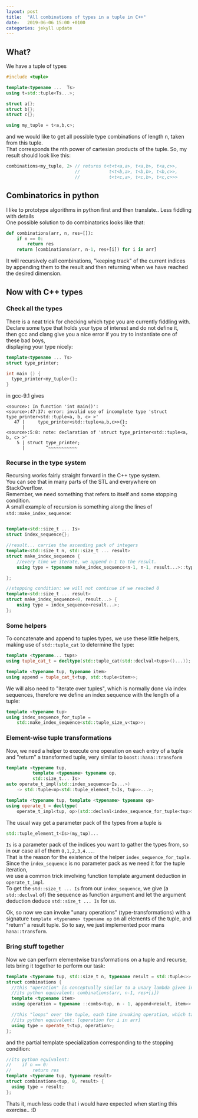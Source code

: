 ```yaml
---
layout: post
title:  "All combinations of types in a tuple in C++"
date:   2019-06-06 15:00 +0100
categories: jekyll update
---
```


## What?
We have a tuple of types
```cpp
#include <tuple>

template<typename ...  Ts>
using t=std::tuple<Ts...>;

struct a{};
struct b{};
struct c{};

using my_tuple = t<a,b,c>;
```
and we would like to get all possible type combinations of length n, taken from this tuple.  
That corresponds the nth power of cartesian products of the tuple.
So, my result should look like this:

```cpp
combinations<my_tuple, 2> // returns t<t<t<a,a>, t<a,b>, t<a,c>>,
                          //           t<t<b,a>, t<b,b>, t<b,c>>,
                          //           t<t<c,a>, t<c,b>, t<c,c>>>
```

## Combinatorics in python
I like to prototype algorithms in python first and then translate.. Less fiddling with details  
One possible solution to do combinatorics looks like that:
```python
def combinations(arr, n, res=[]): 
    if n == 0: 
        return res 
    return [combinations(arr, n-1, res+[i]) for i in arr]
```
It will recursively call combinations, "keeping track" of the current indices by appending them to the result and then returning when we have reached the desired dimension.

## Now with C++ types

### Check all the types
There is a neat trick for checking which type you are currently fiddling with.  
Declare some type that holds your type of interest and do not define it,  
then gcc and clang give you a nice error if you try to instantiate one of these bad boys,  
displaying your type nicely:
```cpp
template<typename ... Ts>
struct type_printer;

int main () {
  type_printer<my_tuple>{};
}
```
in gcc-9.1 gives
```
<source>: In function 'int main()':
<source>:47:37: error: invalid use of incomplete type 'struct type_printer<std::tuple<a, b, c> >'
   47 |     type_printer<std::tuple<a,b,c>>{};
      |                                     ^
<source>:5:8: note: declaration of 'struct type_printer<std::tuple<a, b, c> >'
    5 | struct type_printer;
      |        ^~~~~~~~~~~~
```

### Recurse in the type system
Recursing works fairly straight forward in the C++ type system.  
You can see that in many parts of the STL and everywhere on StackOverflow.  
Remember, we need something that refers to itself and some stopping condition.  
A small example of recursion is something along the lines of `std::make_index_sequence`:
```cpp

template<std::size_t ... Is>
struct index_sequence{};

//result... carries the ascending pack of integers
template<std::size_t n, std::size_t ... result>
struct make_index_sequence {
    //every time we iterate, we append n-1 to the result.
    using type = typename make_index_sequence<n-1, n-1, result...>::type;

};

//stopping condition: we will not continue if we reached 0
template<std::size_t ... result>
struct make_index_sequence<0, result...> {
    using type = index_sequence<result...>;
};
```

### Some helpers
To concatenate and append to tuples types, we use these little helpers, making use of `std::tuple_cat` to determine the type:
```cpp
template <typename... tups>
using tuple_cat_t = decltype(std::tuple_cat(std::declval<tups>()...));

template <typename tup, typename item>
using append = tuple_cat_t<tup, std::tuple<item>>;
```

We will also need to "iterate over tuples", which is normally done via index sequences, therefore we define an index sequence with the length of a tuple:
```cpp
template <typename tup>
using index_sequence_for_tuple =
    std::make_index_sequence<std::tuple_size_v<tup>>;
```

### Element-wise tuple transformations
Now, we need a helper to execute one operation on each entry of a tuple and "return" a transformed tuple, very similar to `boost::hana::transform`
```cpp
template <typename tup,
          template <typename> typename op,
          std::size_t... Is>
auto operate_t_impl(std::index_sequence<Is...>)
    -> std::tuple<op<std::tuple_element_t<Is, tup>>...>;

template <typename tup, template <typename> typename op>
using operate_t = decltype(
    operate_t_impl<tup, op>(std::declval<index_sequence_for_tuple<tup>>()));
```

The usual way get a parameter pack of the types from a tuple is
```cpp
std::tuple_element_t<Is>(my_tup)...
```
`Is` is a parameter pack of the indices you want to gather the types from, so in our case all of them `0,1,2,3,4...`.  
That is the reason for the existence of the helper `index_sequence_for_tuple`.  
Since the `index_sequence` is no parameter pack as we need it for the tuple iteration,  
we use a common trick involving function template argument deduction in `operate_t_impl`.  
To get the `std::size_t ... Is` from our `index_sequence`, we give (a `std::declval` of) the sequence as function argument 
and let the argument deduction deduce `std::size_t ... Is` for us.

Ok, so now we can invoke "unary operations" (type-transformations) with a signature `template <typename> typename op` on all elements of the tuple,
and "return" a result tuple. So to say, we just implemented poor mans `hana::transform`.

### Bring stuff together
Now we can perform elementwise transformations on a tuple and recurse, lets bring it together to perform our task:
```cpp
template <typename tup, std::size_t n, typename result = std::tuple<>>
struct combinations {
  //this "operation" is conceptually similar to a unary lambda given in std::transform
  //its python equivalent: combinations(arr, n-1, res+[i])
  template <typename item>
  using operation = typename ::combs<tup, n - 1, append<result, item>>::type;

  //this "loops" over the tuple, each time invoking operation, which takes care of the recursion
  //its python equivalent: [operation for i in arr]
  using type = operate_t<tup, operation>;
};
```
and the partial template specialization corresponding to the stopping condition:
```cpp
//its python equivalent: 
//    if n == 0: 
//        return res 
template <typename tup, typename result>
struct combinations<tup, 0, result> { 
  using type = result;
};
```
Thats it, much less code that i would have expected when starting this exercise.. :D

